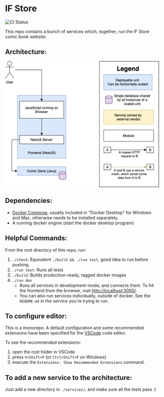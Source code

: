 # IF Store

![CI Status](https://github.com/iman42/if-store/actions/workflows/ci.yml/badge.svg)

This repo contains a bunch of services which, together, run the IF Store comic book website.

## Architecture:

![Architecture Image](architecture/architecture.drawio.png)

## Dependencies:

- [Docker Compose](https://docs.docker.com/compose/install/), usually included in "Docker Desktop" for Windows and Mac, otherwise needs to be installed separately.
- A running docker engine (start the docker desktop program)

## Helpful Commands:

From the root directory of this repo, run:

1. `./check`: Equivalent `./build && ./run test`, good idea to run before pushing
2. `./run test`: Runs all tests
3. `./build`: Builds production-ready, tagged docker images
4. `./run dev`
   - Runs all services in development-mode, and connects them. To hit the frontend from the browser, visit [http://localhost:3000/](http://localhost:3000/).
   - You can also run services individually, outside of docker. See the `README.md` in the service you're trying to run.

## To configure editor:

This is a monorepo. A default configuration and some recommended extensions have been specified for the [VSCode](https://code.visualstudio.com/) code editor.

To see the recommended extensions:

1. open the root folder in VSCode
2. press `⌘+Shift+P` (or `Ctrl+Shift+P` on Windows)
3. execute the `Extensions: Show Recommended Extensions` command.

## To add a new service to the architecture:

Just add a new directory in `./services/`, and make sure all the tests pass :)
